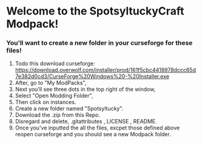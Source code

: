 # Welcome to the SpotsyltuckyCraft Modpack!
### You'll want to create a new folder in your curseforge for these files!
1. Todo this download curseforge: https://download.overwolf.com/installer/prod/161f5cbc4418978dccc65d7e382d0cd3/CurseForge%20Windows%20-%20Installer.exe
2. After, go to "My ModPacks",
3. Next you'll see three dots in the top right of the window,
4. Select "Open Modding Folder",
5. Then click on instances.
6. Create a new folder named "Spotsyltucky".
7. Download the .zip from this Repo.
8. Disregard and delete, .gitattributes , LICENSE , README.
9. Once you've inputted the all the files, excpet those defined above reopen curseforge and you should see a new Modpack folder.
